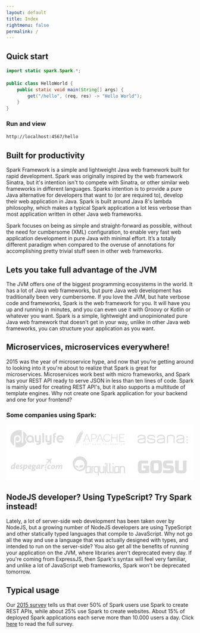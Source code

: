 ```yaml
---
layout: default
title: Index
rightmenu: false
permalink: /
---
```


## Quick start
~~~java
import static spark.Spark.*;

public class HelloWorld {
    public static void main(String[] args) {
        get("/hello", (req, res) -> "Hello World");
    }
}
~~~

### Run and view
~~~bash
http://localhost:4567/hello
~~~

## Built for productivity
Spark Framework is a simple and lightweight Java web framework built for rapid development. Spark was originally inspired by the web framework Sinatra, but it's intention isn't to compete with Sinatra, or other similar web frameworks in different languages. Sparks intention is to provide a pure Java alternative for developers that want to (or are required to), develop their web application in Java. Spark is built around Java 8's lambda philosophy, which makes a typical Spark application a lot less verbose than most application written in other Java web frameworks.

Spark focuses on being as simple and straight-forward as possible, without the need for cumbersome (XML) configuration, to enable very fast web application development in pure Java with minimal effort. It’s a totally different paradigm when compared to the overuse of annotations for accomplishing pretty trivial stuff seen in other web frameworks.

## Lets you take full advantage of the JVM
The JVM offers one of the biggest programming ecosystems in the world. It has a lot of Java web frameworks, but pure Java web development has traditionally been very cumbersome. If you love the JVM, but hate verbose code and frameworks, Spark is the web framework for you. It will have you up and running in minutes, and you can even use it with Groovy or Kotlin or whatever you want. Spark is a simple, lightweight and unopinionated pure Java web framework that doesn't get in your way, unlike in other Java web frameworks, you can structure your application as you want.

## Microservices, microservices everywhere!
2015 was the year of microservice hype, and now that you're getting around to looking into it you're about to realize that Spark is great for microservices. Microservices work best with micro frameworks, and Spark has your REST API ready to serve JSON in less than ten lines of code. Spark is mainly used for creating REST API's, but it also supports a multitude of template engines. Why not create one Spark application for your backend and one for your frontend?

### Some companies using Spark:
<img src="/img/using-spark.png" alt="Companies using Spark">

## NodeJS developer? Using TypeScript? Try Spark instead!
Lately, a lot of server-side web development has been taken over by NodeJS, but a growing number of NodeJS developers are using TypeScript and other statically typed languages that compile to JavaScript. Why not go all the way and use a language that was actually designed with types, and intended to run on the server-side? You also get all the benefits of running your application on the JVM, where libraries aren't deprecated every day. If you're coming from ExpressJS, then Spark's syntax will feel very familiar, and unlike a lot of JavaScript web frameworks, Spark won't be deprecated tomorrow.

## Typical usage
Our [2015 survey](/news#sparksurvey) tells us that over 50% of Spark users use Spark to create REST APIs, while about 25% use Spark to create websites. About 15% of deployed Spark applications each serve more than 10.000 users a day. Click [here](/news#sparksurvey) to read the full survey.